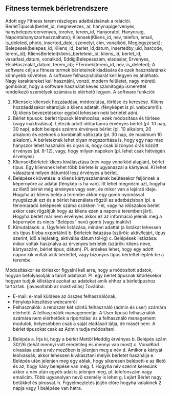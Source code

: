 ## Fitness termek bérletrendszere

Adott egy Fitness terem részleges adatbázisának a relációi.
BerletTipusok(berlet_id, megnevezes, ar, hanynapigervenyes, hanybelepesreervenyes, torolve, terem_id, Hanyoratol,
Hanyoraig, Napontahanyszorhasznalhato);
Kliensek(Kliens_id, nev, telefon, email, is_deleted, photo, inserted_date, szemelyi, cim, vonalkód, Megjegyzesek);
Belepesek(belepes_id, Kliens_id, berlet_id,datum, insertedby_uid, barcode, terem_id);
KliensBerletei(kliens_berleteiei_id, kliens_id, berlet_id, vasarlasi_datum, vonalkód, EddigiBelepesszam, eladasiar,
Ervenyes, ElsoHasznalat_datum, terem_id);
FTermek(terem_id, nev, is_deleted);
A software célja a fitness termek bérleteinek kiadására és ezek használatának könnyebb követése.
A software felhasználóbarát kell legyen és átlátható. Nagy karaktereket kell használni, vonzó, modern felületet,
nagy méretű gombokat, hogy a software használat kevés számítógép ismerettel rendelkező személyek számára is
elérhető legyen.
A software funkciói:
1. Kliensek: kliensek hozzáadása, módosítása, törlése és keresése. Kliens hozzáadásakor eltároljuk a kliens
adatait. (fényképet is pl. webcamről). Új kliens bevezetésekor egyből lehessen neki bérletet adni.
2. Bérlet típusok: bérlet típusok létrehozása, ezek módosítása és törlése (vagy inaktiválása). Létezik
adott időtartamra érvényes bérlet (pl. 10 nap, 30 nap), adott belépés számra érvényes bérlet (pl. 10
alkalom, 20 alkalom) és ezeknek a kombinált változata (pl. 30 nap, de maximum 10 alkalom). A
bérleteknek lehet olyan megszorítása is, hogy egy nap max hányszor lehet használni és olyan is, hogy csak
bizonyos órák között érvényes (pl. 8-12), vagy, hogy milyen napokon (pl. lehet csak hétvégén érvényes)
3. KliensekBérletei: kliens kiválasztása (név vagy vonalkód alapján), bérlet típus. Egy kliensnek lehet több
bérlete is ugyanazzal a kártyával. Ki lehet választani milyen dátumtól lesz érvényes a bérlet.
4. Belépések követése: a kliens kártyaszámának beütésekor feljönnek a képernyőre az adatai (fénykép is ha
van). Itt lehet megnézni azt, hogyha az illető bérlet még érvényes vagy sem, és mikor van a lejárati ideje.
Hogyha az kliens belép a terembe akkor egy gomb nyomással nyugtázzuk ezt és a bérlet használata rögzül
az adatbázisban (pl. a fennmaradó belépések száma csökken 1-el, vagy ha időszakos bérlet akkor csak
rögzítjük hogy az kliens ezen a napon a teremben járt). Hogyha bérlet már nem érvényes akkor ez az
információ jelenik meg a képernyőn és nincs “Belépés” nevű gomb (vagy inaktív)
5. Kimutatások:
a. Ügyfelek listázása, minden adattal (a listákat lehessen xls típus fileba exportálni)
b. Bérletek listázása (szűrők: aktív/lejárt, típus szerint, idő a lejáratig, aktiválás dátum tól-ig)
c. Belépések listázása: mikor voltak használva az érvényes bérletek (szűrők: kliens neve,
kártyaszám, bérlet típus, dátum). Pl. érdekes lehet, hogy egy adott napon kik voltak akik bérlettel,
vagy bizonyos típus bérlettel léptek be a terembe

Módosításkor és törléskor figyelni kell arra, hogy a módosított adatok, hogyan befolyásolják a tárolt adatokat. Pl.
egy bérlet típusnak kitörlésekor hogyan tudjuk kilistázni azokat az adatokat amik ehhez a bérletípushoz tartoztak.
(javasoltabb az inaktiválás)
Továbbá:
- E-mail: e-mail küldése az összes felhasználónak,
- Fénykép készítése webcamről
- Felhasználók: a rendszer két szintű felhasználó (admin és user) számára elérhető. A felhasználók
managementje. A User típusú felhasználók számára nem elérhetőek a riportolási és a felhasználó
management modulok, helyesebben csak a saját eladásait látja, de másét nem. A bérlet típusokat csak
az Admin tudja módosítani.

1. Belépés
a. Írja ki, hogy a bérlet Mettől Meddig érvényes
b. Belépés szám 30/26 (tehát mennyi volt eredetileg és mennyi van most)
c. VonalKód olvasása után a név mezőben is jelenjen meg a név
d. Amikor a kártyát leolvassák, akkor lehessen kiválasztani melyik bérletet használja
e. Belépés után jelenjen meg egy ablak, hogy sikeresen belépett-e az illető és az, hogy hány belépése van
még.
f. Hogyha név szerint keresünk akkor a név után egyéb adat is jelenjen meg, pl. telefonszám vagy
emailcím. Több ugyanolyan nevű személy is lehet
g. Lejárt Bérlet nagy betűkkel és pirossal.
h. Figyelmeztetés jöjjön előre hogyha valakinek 2 napja vagy 1 belépése van hátra.

